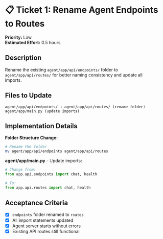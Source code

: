 # 📋 Ticket 1: Rename Agent Endpoints to Routes

**Priority:** Low  
**Estimated Effort:** 0.5 hours

## Description

Rename the existing `agent/app/api/endpoints/` folder to `agent/app/api/routes/` for better naming consistency and update all imports.

## Files to Update

```
agent/app/api/endpoints/ → agent/app/api/routes/ (rename folder)
agent/app/main.py (update imports)
```

## Implementation Details

**Folder Structure Change:**

```bash
# Rename the folder
mv agent/app/api/endpoints agent/app/api/routes
```

**agent/app/main.py** - Update imports:

```python
# Change from:
from app.api.endpoints import chat, health

# To:
from app.api.routes import chat, health
```

## Acceptance Criteria

- [x] `endpoints` folder renamed to `routes`
- [x] All import statements updated
- [x] Agent server starts without errors
- [x] Existing API routes still functional
